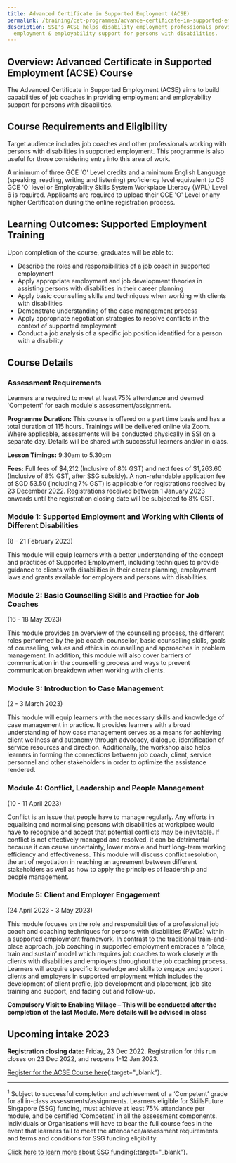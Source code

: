 ```yaml
---
title: Advanced Certificate in Supported Employment (ACSE)
permalink: /training/cet-programmes/advance-certificate-in-supported-employment/
description: SSI's ACSE helps disability employment professionals provide better
  employment & employability support for persons with disabilities.
---
```

## Overview: Advanced Certificate in Supported Employment (ACSE) Course

The Advanced Certificate in Supported Employment (ACSE) aims to build capabilities of job coaches in providing employment and employability support for persons with disabilities.

## Course Requirements and Eligibility

Target audience includes job coaches and other professionals working with persons with disabilities in supported employment. This programme is also useful for those considering entry into this area of work. 
  
A minimum of three GCE ‘O’ Level credits and a minimum English Language (speaking, reading, writing and listening) proficiency level equivalent to C6 GCE ‘O’ level or Employability Skills System Workplace Literacy (WPL) Level 6 is required. Applicants are required to upload their GCE 'O' Level or any higher Certification during the online registration process.

## Learning Outcomes: Supported Employment Training

Upon completion of the course, graduates will be able to:

*   Describe the roles and responsibilities of a job coach in supported employment
*   Apply appropriate employment and job development theories in assisting persons with disabilities in their career planning
*   Apply basic counselling skills and techniques when working with clients with disabilities
*   Demonstrate understanding of the case management process
*   Apply appropriate negotiation strategies to resolve conflicts in the context of supported employment
*   Conduct a job analysis of a specific job position identified for a person with a disability

## Course Details

### Assessment Requirements

Learners are required to meet at least 75% attendance and deemed 'Competent' for each module's assessment/assignment.

**Programme Duration:** This course is offered on a part time basis and has a total duration of 115 hours.  Trainings will be delivered online via Zoom. Where applicable, assessments will be conducted physically in SSI on a separate day. Details will be shared with successful learners and/or in class.

**Lesson Timings:**  9.30am to 5.30pm

**Fees:** Full fees of $4,212 (Inclusive of 8% GST) and nett fees of $1,263.60 (Inclusive of 8% GST, after SSG subsidy). A non-refundable application fee of SGD 53.50 (including 7% GST) is applicable for registrations received by 23 December 2022. Registrations received between 1 January 2023 onwards until the registration closing date will be subjected to 8% GST.  
  
### **Module 1: Supported Employment and Working with Clients of Different Disabilities**  
(8 - 21 February 2023)

This module will equip learners with a better understanding of the concept and practices of Supported Employment, including techniques to provide guidance to clients with disabilities in their career planning, employment laws and grants available for employers and persons with disabilities.  
  
### **Module 2: Basic Counselling Skills and Practice for Job Coaches**  
(16 - 18 May 2023)

This module provides an overview of the counselling process, the different roles performed by the job coach-counsellor, basic counselling skills, goals of counselling, values and ethics in counselling and approaches in problem management.  In addition, this module will also cover barriers of communication in the counselling process and ways to prevent communication breakdown when working with clients.   
  
### **Module 3: Introduction to Case Management**  
 (2 - 3 March 2023)
	
This module will equip learners with the necessary skills and knowledge of case management in practice. It provides learners with a broad understanding of how case management serves as a means for achieving client wellness and autonomy through advocacy, dialogue, identification of service resources and direction. Additionally, the workshop also helps learners in forming the connections between job coach, client, service personnel and other stakeholders in order to optimize the assistance rendered.  
  
### **Module 4: Conflict, Leadership and People Management**  
(10 - 11 April 2023)

Conflict is an issue that people have to manage regularly. Any efforts in equalising and normalising persons with disabilities at workplace would have to recognise and accept that potential conflicts may be inevitable. If conflict is not effectively managed and resolved, it can be detrimental because it can cause uncertainty, lower morale and hurt long-term working efficiency and effectiveness. This module will discuss conflict resolution, the art of negotiation in reaching an agreement between different stakeholders as well as how to apply the principles of leadership and people management. 
  
### **Module 5: Client and Employer Engagement**  
(24 April 2023 - 3 May 2023)

This module focuses on the role and responsibilities of a professional job coach and coaching techniques for persons with disabilities (PWDs) within a supported employment framework. In contrast to the traditional train-and-place approach, job coaching in supported employment embraces a ‘place, train and sustain’ model which requires job coaches to work closely with clients with disabilities and employers throughout the job coaching process. Learners will acquire specific knowledge and skills to engage and support clients and employers in supported employment which includes the development of client profile, job development and placement, job site training and support, and fading out and follow-up.  
  
**Compulsory Visit to Enabling Village – This will be conducted after the completion of the last Module. More details will be advised in class**

## **Upcoming intake 2023**

**Registration closing date:** Friday, 23 Dec 2022. Registration for this run closes on 23 Dec 2022, and reopens 1-12 Jan 2023.

[Register for the ACSE Course here](https://iltms.ssi.gov.sg/registration/Schedule?coursecode=SDIS8){:target="_blank"}.

----------

<sup>1</sup> Subject to successful completion and achievement of a ‘Competent’ grade for all in-class assessments/assignments. Learners eligible for SkillsFuture Singapore (SSG) funding, must achieve at least 75% attendance per module, and be certified ‘Competent’ in all the assessment components. Individuals or Organisations will have to bear the full course fees in the event that learners fail to meet the attendance/assessment requirements and terms and conditions for SSG funding eligibility. <br>

[Click here to learn more about SSG funding](https://www.ssg-wsg.gov.sg/individuals/training-grants-incentives.html){:target="_blank"}.